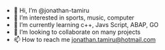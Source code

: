 - 👋 Hi, I’m @jonathan-tamiru
- 👀 I’m interested in sports, music, computer
- 🌱 I’m currently learning c++, Javs Script, ABAP, GO
- 💞️ I’m looking to collaborate on many projects
- 📫 How to reach me jonathan.tamiru@hotmail.com

<!---
jonathan-tamiru/jonathan-tamiru is a ✨ special ✨ repository because its `README.md` (this file) appears on your GitHub profile.
You can click the Preview link to take a look at your changes.
--->
